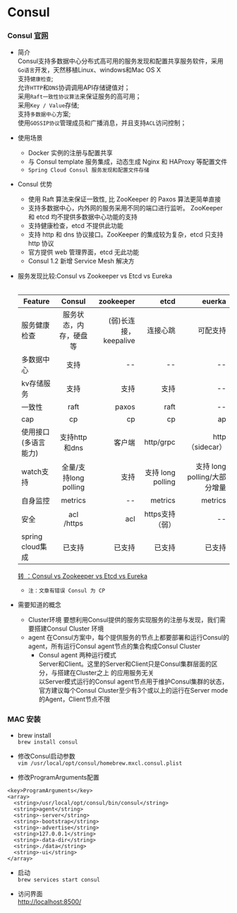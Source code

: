 # Consul #
### Consul [官网](https://www.consul.io/) ###
- 简介<br/>
Consul支持多数据中心分布式高可用的服务发现和配置共享服务软件，采用```Go语言```开发，天然移植Linux、windows和Mac OS X<br/>
支持```健康检查```;<br/>
允许```HTTP```和```DNS```协调调用API存储键值对；<br/>
采用```Raft一致性协议算法```来保证服务的高可用；<br/>
采用```Key / Value```存储;<br/>
支持```多数据中心```方案;<br/>
使用```GOSSIP协议```管理成员和广播消息，并且支持```ACL```访问控制；<br/>

- 使用场景<br/>
  + Docker 实例的注册与配置共享
  + 与 Consul template 服务集成，动态生成 Nginx 和 HAProxy 等配置文件
  + ``` Spring Cloud Consul 服务发现和配置文件存储 ```

- Consul 优势
  + 使用 Raft 算法来保证一致性, 比 ZooKeeper 的 Paxos 算法更简单直接
  + 支持多数据中心，内外网的服务采用不同的端口进行监听。 ZooKeeper 和 etcd 均不提供多数据中心功能的支持
  + 支持健康检查，etcd 不提供此功能
  + 支持 http 和 dns 协议接口。ZooKeeper 的集成较为复杂，etcd 只支持 http 协议
  + 官方提供 web 管理界面，etcd 无此功能
  + Consul 1.2 新增 Service Mesh 解决方

- 服务发现比较:Consul vs Zookeeper vs Etcd vs Eureka <br/><br/>

  Feature|Consul|zookeeper|etcd|euerka|
  ---|:--:|---:|---:|---:
  服务健康检查|服务状态，内存，硬盘等|(弱)长连接，keepalive|连接心跳|可配支持
  多数据中心|支持|--|--|--
  kv存储服务|支持|支持|支持|--
  一致性|raft|paxos|raft|--
  cap|cp|cp|cp|ap
  使用接口(多语言能力)|支持http和dns|客户端|http/grpc|	http（sidecar）
  watch支持|全量/支持long polling|支持|支持 long polling|支持 long polling/大部分增量
  自身监控|metrics|--|metrics|metrics
  安全|acl /https|acl|https支持（弱）|--
  spring cloud集成|已支持|已支持|已支持|已支持

  [转 ：Consul vs Zookeeper vs Etcd vs Eureka](https://blog.csdn.net/dengyisheng/article/details/71215234)
  + ``` 注：文章有错误 Consul 为 CP ```

- 需要知道的概念<br/>
  + Cluster环境
  要想利用Consul提供的服务实现服务的注册与发现，我们需要搭建Consul Cluster 环境
  + agent
  在Consul方案中，每个提供服务的节点上都要部署和运行Consul的agent，所有运行Consul agent节点的集合构成Consul Cluster<br/>
     + Consul agent 两种运行模式 <br/>
     Server和Client。这里的Server和Client只是Consul集群层面的区分，与搭建在Cluster之上 的应用服务无关 <br/>
     以Server模式运行的Consul agent节点用于维护Consul集群的状态，官方建议每个Consul Cluster至少有3个或以上的运行在Server mode的Agent，Client节点不限

### MAC 安装 ###
- brew install <br/>
``` brew install consul ```

- 修改Consul启动参数 <br/>
``` vim /usr/local/opt/consul/homebrew.mxcl.consul.plist ```

- 修改ProgramArguments配置 <br/>
```
<key>ProgramArguments</key>
<array>
  <string>/usr/local/opt/consul/bin/consul</string>
  <string>agent</string>
  <string>-server</string>
  <string>-bootstrap</string>
  <string>-advertise</string>
  <string>127.0.0.1</string>
  <string>-data-dir</string>
  <string>./data</string>
  <string>-ui</string>
</array>
```

- 启动<br/>
``` brew services start consul ```

- 访问界面<br/>
[http://localhost:8500/](http://localhost:8500/)
